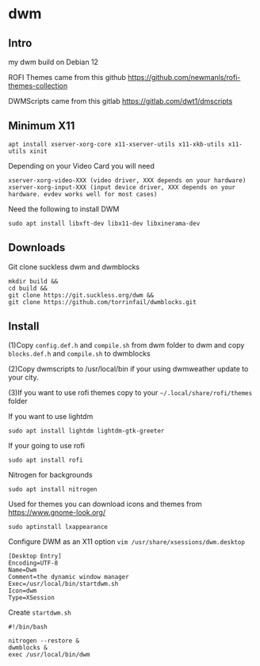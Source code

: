 # dwm

## Intro

my dwm build on Debian 12

ROFI Themes came from this github
https://github.com/newmanls/rofi-themes-collection

DWMScripts came from this gitlab
https://gitlab.com/dwt1/dmscripts


## Minimum X11

```shell
apt install xserver-xorg-core x11-xserver-utils x11-xkb-utils x11-utils xinit
```

Depending on your Video Card you will need

```shell
xserver-xorg-video-XXX (video driver, XXX depends on your hardware)
xserver-xorg-input-XXX (input device driver, XXX depends on your hardware. evdev works well for most cases)
```

Need the following to install DWM
```shell
sudo apt install libxft-dev libx11-dev libxinerama-dev
```

## Downloads

Git clone suckless dwm and dwmblocks

```shell
mkdir build &&
cd build &&
git clone https://git.suckless.org/dwm &&
git clone https://github.com/torrinfail/dwmblocks.git
```

## Install

(1)Copy `config.def.h` and `compile.sh` from dwm folder to dwm and copy `blocks.def.h` and `compile.sh` to dwmblocks

(2)Copy dwmscripts to /usr/local/bin if your using dwmweather update to your city.

(3)If you want to use rofi themes copy to your `~/.local/share/rofi/themes` folder


If you want to use lightdm

```shell
sudo apt install lightdm lightdm-gtk-greeter
```

If your going to use rofi

```shell
sudo apt install rofi
```

Nitrogen for backgrounds

```shell
sudo apt install nitrogen
```

Used for themes you can download icons and themes from https://www.gnome-look.org/

```shell
sudo aptinstall lxappearance
```

Configure DWM as an X11 option `vim /usr/share/xsessions/dwm.desktop`

```shell
[Desktop Entry]
Encoding=UTF-8
Name=Dwm
Comment=the dynamic window manager
Exec=/usr/local/bin/startdwm.sh
Icon=dwm
Type=XSession
```

Create `startdwm.sh`

```shell
#!/bin/bash

nitrogen --restore &
dwmblocks &
exec /usr/local/bin/dwm
```
